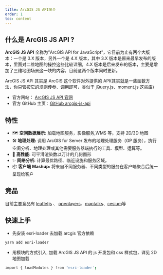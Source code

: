 ```yaml
---
title: ArcGIS JS API简介
order: 1
toc: content
---
```


## 什么是 ArcGIS JS API ?

**ArcGIS JS API** 全称为”ArcGIS API for JavaScript”，它目前为止有两个大版本：一个是 3.X 版本，另外一个是 4.X 版本，其中 3.X 版本是原来最早发布的版本，里面对二维地图的操控这些比较详细，4.X 版本是后来发布的版本，主要是增加了三维地图场景这一块的内容，目前这两个版本同时更新。

ArcGIS JS API 其实是 ArcGIS 这个软件对外提供的 API(其实就是一些函数方法，你只管按它的规则传参、调用即可，类似于 jQuery.js、moment.js 这些库)

- 官方网站： [ArcGIS JS API 官网](https://developers.arcgis.com/javascript/latest/)
- 官方 GitHub 主页：[GitHub arcgis-js-api](https://github.com/Esri/arcgis-js-api)

## 特性

- 🗺️ **空间数据展示:** 加载地图服务，影像服务,WMS 等。支持 2D/3D 地图
- 🛠️ **地理处理:** 调用 ArcGIS for Server 发布的地理处理服务（GP 服务），执行空间分析、地理处理或其他需要服务器端执行的工具、模型、运算等。
- 🚀 **高性能:** 可平滑渲染数以万计的几何图形
- ✨ **网络分析:** 计算最优路径、临近设施和服务区域。
- 📦 **客户端 Mashup:** 将来自不同服务器、不同类型的服务在客户端聚合后统一呈现给客户

## 竞品

<Alert type="info">目前主要竞品有 [leafletjs](https://leafletjs.com/) 、 [openlayers](https://openlayers.org/)、[maptalks](https://maptalks.org/)、[cesium](https://cesium.com/)等 </Alert>

## 快速上手

<!-- ### 在项目中使用 -->

- 先安装 esri-loader 去加载 arcgis 官方依赖

```bash
yarn add esri-loader
```

- 用模块的方式引入, 加载 ArcGIS JS API 的 js 开发包和 css 样式包，详见 2D 地图加载

```bash
import { loadModules } from 'esri-loader';
```
